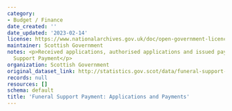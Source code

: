 ```yaml
---
category:
- Budget / Finance
date_created: ''
date_updated: '2023-02-14'
license: https://www.nationalarchives.gov.uk/doc/open-government-licence/version/3/
maintainer: Scottish Government
notes: <p>Received applications, authorised applications and issued payments for Funeral
  Support Payment</p>
organization: Scottish Government
original_dataset_link: http://statistics.gov.scot/data/funeral-support-payment-applications-and-payments
records: null
resources: []
schema: default
title: 'Funeral Support Payment: Applications and Payments'
---
```

